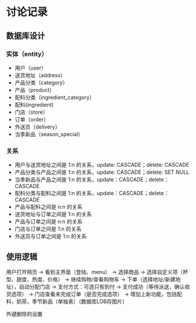 # 讨论记录

## 数据库设计

### 实体（entity）

- 用户（user）
- 送货地址（address）
- 产品分类（category）
- 产品（product）
- 配料分类（ingredient_category）
- 配料(ingredient)
- 门店（store）
- 订单（order）
- 外送员（delivery）
- 当季新品（season_special）

### 关系

- 用户与送货地址之间是 1:n 的关系，update: CASCADE；delete: CASCADE
- 产品分类与产品之间是 1:n 的关系，update: CASCADE；delete: SET NULL
- 当季新品与产品之间是 1:n 的关系，update：CASCADE；delete：CASCADE
- 配料分类与配料之间是 1:n 的关系，update：CASCADE；delete：CASCADE
- 产品与配料之间是 n:n 的关系
- 送货地址与订单之间是 1:n 的关系
- 产品与订单之间是 n:n 的关系
- 门店与订单之间是 1:n 的关系
- 外送员与订单之间是 1:n 的关系

## 使用逻辑

用户打开网页
-> 看到主界面（登陆、menu）
-> 选择商品
-> 选择自定义项（杯型、甜度、热度、价格）
-> 继续购物/查看购物车
-> 下单（选择地址/新建地址），自动分配门店
-> 支付方式：可选只有到付
-> 支付成功（等待派送，确认收货选项）
-> 门店查看未完成订单（是否完成选项）
-> 增加上新功能，包括配料，奶茶，季节新品（单独表）（数据库LOB存图片）

外键删除的设置
